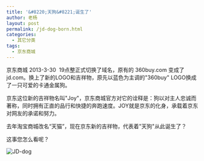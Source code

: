 ```yaml
---
title: '&#8220;天狗&#8221;诞生了'
author: 老杨
layout: post
permalink: /jd-dog-born.html
categories:
  - 其它分类
tags:
  - 京东商城
---
```

京东商城 2013-3-30  19点整正式切换了域名，原有的 360buy.com 变成了 jd.com。换上了新的LOGO和吉祥物，原先以蓝色为主调的"360buy" LOGO换成了一只可爱的卡通金属狗。

京东这位新的吉祥物名叫"Joy"，京东商城官方对它的诠释是：狗以对主人忠诚而著称，同时拥有正直的品行和快捷的奔跑速度。JOY就是京东的化身，承载着京东对网友的承诺和努力。

去年淘宝商城改名“天猫”，现在京东新的吉祥物，代表着"天狗"从此诞生了？  


  
这事您怎么看呢？

![JD-dog][1]

 [1]: http://cyhour.com/wp-content/uploads/2013/04/JD-dog.png